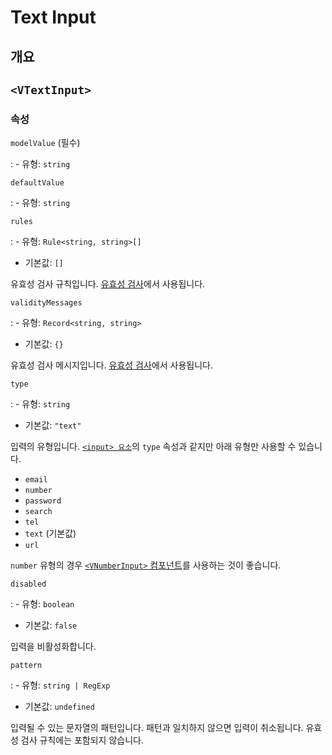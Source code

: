 # Text Input

## 개요

## `<VTextInput>`

### 속성

`modelValue` (필수)

: - 유형: `string`

`defaultValue`

: - 유형: `string`

`rules`

: - 유형: `Rule<string, string>[]`
  - 기본값: `[]`

  유효성 검사 규칙입니다. [유효성 검사](/guide/basic/validation/)에서 사용됩니다.

`validityMessages`

: - 유형: `Record<string, string>`
  - 기본값: `{}`

  유효성 검사 메시지입니다. [유효성 검사](/guide/basic/validation/)에서 사용됩니다.

`type`

: - 유형: `string`
  - 기본값: `"text"`

  입력의 유형입니다. [`<input> 요소`](https://developer.mozilla.org/en-US/docs/Web/HTML/Element/input)의 `type` 속성과 같지만 아래 유형만 사용할 수 있습니다.

  - `email`
  - `number`
  - `password`
  - `search`
  - `tel`
  - `text` (기본값)
  - `url`

  `number` 유형의 경우 [`<VNumberInput>` 컴포넌트](/components/number-input/)를 사용하는 것이 좋습니다.

`disabled`

: - 유형: `boolean`
  - 기본값: `false`

  입력을 비활성화합니다.

`pattern`

: - 유형: `string | RegExp`
  - 기본값: `undefined`

  입력될 수 있는 문자열의 패턴입니다. 패턴과 일치하지 않으면 입력이 취소됩니다. 유효성 검사 규칙에는 포함되지 않습니다.
